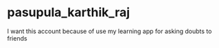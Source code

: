 # pasupula_karthik_raj
I want this account because of use my learning app for asking doubts to friends
